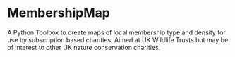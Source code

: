 # MembershipMap
A Python Toolbox to create maps  of local membership type and density for use by subscription based charities.
Aimed at UK Wildlife Trusts but may be of interest to other UK nature conservation charities. 

